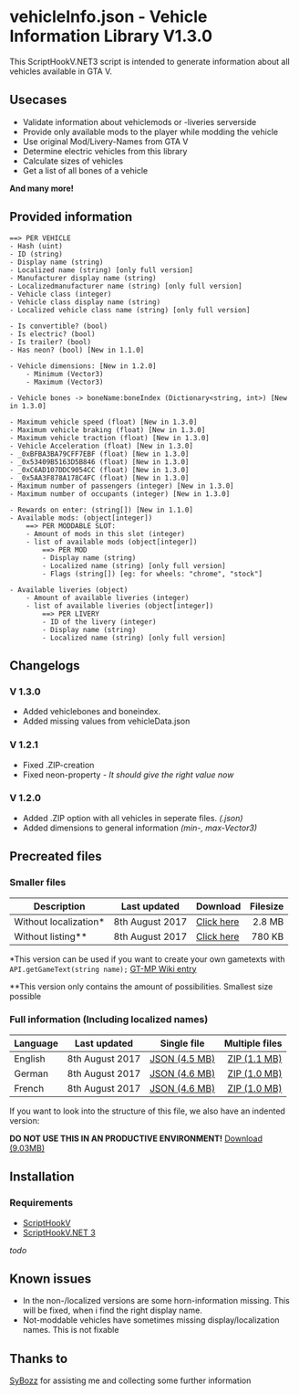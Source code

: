 # vehicleInfo.json - Vehicle Information Library V1.3.0
This ScriptHookV.NET3 script is intended to generate information about all vehicles available in GTA V. 

## Usecases
* Validate information about vehiclemods or -liveries serverside
* Provide only available mods to the player while modding the vehicle
* Use original Mod/Livery-Names from GTA V
* Determine electric vehicles from this library
* Calculate sizes of vehicles
* Get a list of all bones of a vehicle

**And many more!**

## Provided information
```
==> PER VEHICLE
- Hash (uint)
- ID (string)
- Display name (string)
- Localized name (string) [only full version]
- Manufacturer display name (string) 
- Localizedmanufacturer name (string) [only full version]
​- Vehicle class (integer)
​- Vehicle class display name (string)
​- Localized vehicle class name (string) [only full version]
​
- Is convertible? (bool)
- Is electric? (bool)
​- Is trailer? (bool)​
​- Has neon? (bool) [New in 1.1.0]​

- Vehicle dimensions: [New in 1.2.0]
    - Minimum (Vector3) 
    - Maximum (Vector3)
    
- Vehicle bones -> boneName:boneIndex (Dictionary<string, int>) [New in 1.3.0]

- Maximum vehicle speed (float) [New in 1.3.0]
- Maximum vehicle braking (float) [New in 1.3.0]
- Maximum vehicle traction (float) [New in 1.3.0]
- Vehicle Acceleration (float) [New in 1.3.0]
- _0xBFBA3BA79CFF7EBF (float) [New in 1.3.0]
- _0x53409B5163D5B846 (float) [New in 1.3.0]
- _0xC6AD107DDC9054CC (float) [New in 1.3.0]
- _0x5AA3F878A178C4FC (float) [New in 1.3.0]
- Maximum number of passengers (integer) [New in 1.3.0]
- Maximum number of occupants (integer) [New in 1.3.0]
    ​
​- Rewards on enter: (string[]) [New in 1.1.0]
​- Available mods: (object[integer]​​)
​    ==> PER MODDABLE SLOT:
​    - Amount of mods in this slot (integer)
​    - list of available mods (object[integer])
​        ==> PER MOD
​        - Display name (string)
​        - Localized name (string) [only full version]
​        - Flags (string[]) [eg: for wheels: "chrome", "stock"]
​
​- Available liveries (object)
​    - Amount of available liveries (integer)
​    - list of available liveries (object[integer])
​        ==> PER LIVERY
​        - ID of the livery (integer)
​        - Display name (string)
​        - Localized name (string) [only full version]
```

## Changelogs
### V 1.3.0
* Added vehiclebones and boneindex.
* Added missing values from vehicleData.json

### V 1.2.1
* Fixed .ZIP-creation
* Fixed neon-property - *It should give the right value now*

### V 1.2.0
* Added .ZIP option with all vehicles in seperate files. *(<intHash>.json)*
* Added dimensions to general information *(min-, max-Vector3)*

## Precreated files
### Smaller files

Description | Last updated | Download | Filesize
--- | --- | --- | ---:
Without localization* | 8th August 2017 | [Click here](https://github.com/Micky5991/GT-MP-vehicleInfo/releases/download/V1.3.0/vehicleInfo.noloc.json) | 2.8 MB
Without listing** | 8th August 2017 | [Click here](https://github.com/Micky5991/GT-MP-vehicleInfo/releases/download/V1.3.0/vehicleInfo.nolist.json) | 780 KB

*This version can be used if you want to create your own gametexts with `API.getGameText(string name);` [GT-MP Wiki entry](https://wiki.gt-mp.net/index.php?title=GetGameText)

**This version only contains the amount of possibilities. Smallest size possible

### Full information (Including localized names)

Language | Last updated | Single file | Multiple files
--- | --- | --- | ---:
English | 8th August 2017 | [JSON (4.5 MB)](https://github.com/Micky5991/GT-MP-vehicleInfo/releases/download/V1.3.0/vehicleInfo-en.full.json) | [ZIP (1.1 MB)](https://github.com/Micky5991/GT-MP-vehicleInfo/releases/download/V1.3.0/vehicleInfo-en.zip)
German | 8th August 2017 | [JSON (4.6 MB)](https://github.com/Micky5991/GT-MP-vehicleInfo/releases/download/V1.3.0/vehicleInfo-de.full.json) | [ZIP (1.0 MB)](https://github.com/Micky5991/GT-MP-vehicleInfo/releases/download/V1.3.0/vehicleInfo-de.zip)
French | 8th August 2017 | [JSON (4.6 MB)](https://github.com/Micky5991/GT-MP-vehicleInfo/releases/download/V1.3.0/vehicleInfo-fr.full.json) | [ZIP (1.0 MB)](https://github.com/Micky5991/GT-MP-vehicleInfo/releases/download/V1.3.0/vehicleInfo-fr.zip)

If you want to look into the structure of this file, we also have an indented version:

**DO NOT USE THIS IN AN PRODUCTIVE ENVIRONMENT!**
[Download (9.03MB)](https://github.com/Micky5991/GT-MP-vehicleInfo/releases/download/V1.3.0/vehicleInfo.ind.json)

## Installation
### Requirements
- [ScriptHookV](http://www.dev-c.com/gtav/scripthookv/)
- [ScriptHookV.NET 3](https://github.com/crosire/scripthookvdotnet)

_todo_

## Known issues
* In the non-/localized versions are some horn-information missing. This will be fixed, when i find the right display name.
* Not-moddable vehicles have sometimes missing display/localization names. This is not fixable

## Thanks to
[SyBozz](https://gt-mp.net/user/2198-sybozz/) for assisting me and collecting some further information

